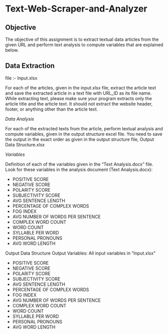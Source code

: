 # Text-Web-Scraper-and-Analyzer

## Objective

The objective of this assignment is to extract textual data articles from the given URL and perform text analysis to compute variables that are explained below.

## Data Extraction

file :- Input.xlsx

For each of the articles, given in the input.xlsx file, extract the article text and save the extracted article in a text file with URL_ID as its file name. While extracting text, please make sure your program extracts only the article title and the article text. It should not extract the website header, footer, or anything other than the article text.

*Data Analysis*

For each of the extracted texts from the article, perform textual analysis and compute variables, given in the output structure excel file. You need to save the output in the exact order as given in the output structure file, Output Data Structure.xlsx

*Variables*

Definition of each of the variables given in the “Text Analysis.docx” file. Look for these variables in the analysis document (Text Analysis.docx):

* POSITIVE SCORE
* NEGATIVE SCORE
* POLARITY SCORE
* SUBJECTIVITY SCORE
* AVG SENTENCE LENGTH
* PERCENTAGE OF COMPLEX WORDS
* FOG INDEX
* AVG NUMBER OF WORDS PER SENTENCE
* COMPLEX WORD COUNT
* WORD COUNT
* SYLLABLE PER WORD
* PERSONAL PRONOUNS
* AVG WORD LENGTH

Output Data Structure
Output Variables: All input variables in “Input.xlsx”

* POSITIVE SCORE
* NEGATIVE SCORE
* POLARITY SCORE
* SUBJECTIVITY SCORE
* AVG SENTENCE LENGTH
* PERCENTAGE OF COMPLEX WORDS
* FOG INDEX
* AVG NUMBER OF WORDS PER SENTENCE
* COMPLEX WORD COUNT
* WORD COUNT
* SYLLABLE PER WORD
* PERSONAL PRONOUNS
* AVG WORD LENGTH
